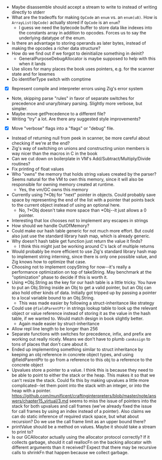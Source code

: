 - Maybe disassemble should accept a stream to write to instead of writing directly to stderr
- What are the tradeoffs for making `OpCode` an `enum` vs. an `enum(u8)`. How is `ArrayList(OpCode)` actually stored if `OpCode` is an `enum`?
    - I guess we need the bytecode buffer to store data like indexes into the constants array in addition to opcodes. Forces us to say the underlying datatype of the enum.
- Is there an advantage to storing operands as later bytes, instead of making the opcodes a richer data structure?
- How do we find out if we forgot to deinitialize something in deinit?
    - GeneralPurposeDebugAllocator is maybe supposed to help with this when it lands
- Use slices for many places the book uses pointers, e.g. for the scanner state and for lexemes
- Do identifierType switch with comptime
- [x] Represent compile and interpreter errors using Zig's error system
- Note, skipping parse "rules" in favor of separate switches for precedence and unary/binary parsing. Slightly more verbose, but simpler.
- Maybe move getPrecedence to a different file?
- Writing "try" a lot. Are there any suggested style improvements?
- [x] Move "verbose" flags into a "flags" or "debug" file.
- Instead of returning null from peek in scanner, be more careful about checking if we're at the end?
- Zig's way of switching on unions and constructing union members is way nicer than the macros in C in the book
- Can we cut down on boilerplate in VM's Add/Subtract/Multiply/Divide routines?
- Fix printing of float values
- Who "owns" the memory that holds string values created by the parser? Seems natural for the VM to own this memory, since it will also be responsible for owning memory created at runtime.
    - Yes, the vm/GC owns this memory
- Currently using ?*Obj for "next" pointer in objects. Could probably save space by representing the end of the list with a pointer that points back to the current object instead of using an optional here.
    - No, ?*Obj doesn't take more space than *Obj--it just allows a 0 pointer.
- Interesting that lox chooses not to implement any escapes in strings
- How should we handle OutOfMemory?
- Could make our hash table generic for not much more effort. But could also just use the standard library hash map, which is already generic.
- Why doesn't hash table get function just return the value it finds?
    - I think this might just be working around C's lack of multiple returns
- Would probably be more efficient to use Zig's standard library hash map to implement string interning, since there is only one possible value, and Zig knows how to optimize that case.
- Choosing not to implement copyString for now--it's really a performance optimization on top of takeString. May benchmark at the "optimization" phase to decide if this is worth it.
- Using *Obj.String as the key for our hash table is a little tricky. You have to put an Obj.String inside an Obj to get a valid pointer, but an Obj can also hold other kinds of data. Initially got tripped up by passing a pointer to a local variable bound to an Obj.String.
    - This was made easier by following a struct-inheritance like strategy
- Could use `@fieldParentPtr` in strings lookup table to look up the relevant object or value reference instead of storing it as the value in the hash table, if we wanted to. Would match design in book slightly better.
    - Again made easier by struct-inheritance
- Allow repl line length to be longer than 256
- Separate functions with switches for precedence, infix, and prefix are working out really nicely. Means we don't have to plumb `canAssign` to tons of places that don't care about it.
- Ended up implementing something similar to struct inheritance by keeping an obj reference in concrete object types, and using @fieldParentPtr to go from a reference to this obj to a reference to the concrete object
- Upvalues store a pointer to a value. I think this is because they need to be able to point to either the stack or the heap. This makes it so that we can't resize the stack. Could fix this by making upvalues a little more complicated--let them point into the stack with an integer, or into the heap with a pointer. https://github.com/munificent/craftinginterpreters/blob/master/note/answers/chapter15_virtual/3.md seems to miss the issue of pointers into the stack for both upvalues and call frames (we've already fixed the issue for call frames by using an index instead of a pointer). Also claims we can do static inference of required stack space, but what about recursion? Do we use the call frame limit as an upper bound there?
- printValue should be a method on values. Maybe it should take a stream to print to?
- Is our GCAllocator actually using the allocator protocol correctly? If it collects garbage, should it call reallocFn on the backing allocator with different arguments than it received? Expect that there may be recursive calls to shrinkFn that happen because we collect garbage.
